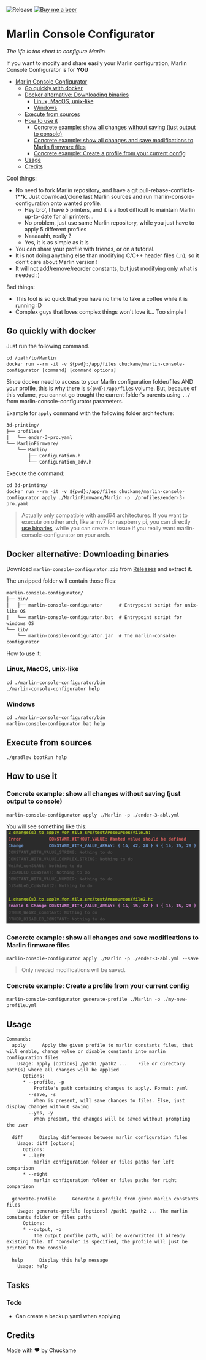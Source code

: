 ![Release](https://github.com/Chuckame/marlin-console-configurator/workflows/Release/badge.svg)
[![Buy me a beer](https://img.shields.io/badge/Donate-PayPal-green.svg)](https://www.paypal.com/cgi-bin/webscr?cmd=_donations&business=CQ6WPNYRBSWUU&item_name=Buy+me+a+beer&currency_code=EUR)

# Marlin Console Configurator

*The life is too short to configure Marlin*

If you want to modify and share easily your Marlin configuration, Marlin Console Configurator is for **YOU**

- [Marlin Console Configurator](#marlin-console-configurator)
  * [Go quickly with docker](#go-quickly-with-docker)
  * [Docker alternative: Downloading binaries](#docker-alternative-downloading-binaries)
    + [Linux, MacOS, unix-like](#linux-macos-unix-like)
    + [Windows](#windows)
  * [Execute from sources](#execute-from-sources)
  * [How to use it](#how-to-use-it)
    + [Concrete example: show all changes without saving (just output to console)](#concrete-example-show-all-changes-without-saving-just-output-to-console)
    + [Concrete example: show all changes and save modifications to Marlin firmware files](#concrete-example-show-all-changes-and-save-modifications-to-marlin-firmware-files)
    + [Concrete example: Create a profile from your current config](#concrete-example-create-a-profile-from-your-current-config)
  * [Usage](#usage)
  * [Credits](#credits)

Cool things:
- No need to fork Marlin repository, and have a git pull-rebase-conflicts-f**k. Just download/clone last Marlin sources and run marlin-console-configuration onto wanted profile.
  - Hey bro', I have 5 printers, and it is a loot difficult to maintain Marlin up-to-date for all printers...
  - No problem, just use same Marlin repository, while you just have to apply 5 different profiles
  - Naaaaahh, really ?
  - Yes, it is as simple as it is
- You can share your profile with friends, or on a tutorial.
- It is not doing anything else than modifying C/C++ header files (`.h`), so it don't care about Marlin version !
- It will not add/remove/reorder constants, but just modifying only what is needed :)

Bad things:
- This tool is so quick that you have no time to take a coffee while it is running :D
- Complex guys that loves complex things won't love it... Too simple !


## Go quickly with docker
Just run the following command.

```shell script
cd /path/to/Marlin
docker run --rm -it -v ${pwd}:/app/files chuckame/marlin-console-configurator [command] [command options]
```

Since docker need to access to your Marlin configuration folder/files AND your profile, this is why there is `${pwd}:/app/files` volume.
But, because of this volume, you cannot go trought the current folder's parents using `../` from marlin-console-configurator parameters.

Example for `apply` command with the following folder architecture:
```
3d-printing/
├── profiles/
│   └── ender-3-pro.yaml
└── MarlinFirmware/
    └── Marlin/
        ├── Configuration.h
        └── Configuration_adv.h
```
Execute the command:
```shell script
cd 3d-printing/
docker run --rm -it -v ${pwd}:/app/files chuckame/marlin-console-configurator apply ./MarlinFirmware/Marlin -p ./profiles/ender-3-pro.yaml
```

> Actually only compatible with amd64 architectures. If you want to execute on other arch, like armv7 for raspberry pi, you can directly [use binaries](#downloading-binaries), while you can create an issue if you really want marlin-console-configurator on your arch.

## Docker alternative: Downloading binaries
Download `marlin-console-configurator.zip` from [Releases](https://github.com/Chuckame/marlin-console-configurator/releases) and extract it.

The unzipped folder will contain those files:
```
marlin-console-configurator/
├── bin/
│   ├── marlin-console-configurator      # Entrypoint script for unix-like OS
│   └── marlin-console-configurator.bat  # Entrypoint script for windows OS
└── lib/
    └── marlin-console-configurator.jar  # The marlin-console-configurator
```

How to use it:

### Linux, MacOS, unix-like
```shell script
cd ./marlin-console-configurator/bin
./marlin-console-configurator help
```

### Windows
```shell script
cd ./marlin-console-configurator/bin
marlin-console-configurator.bat help
```

## Execute from sources
```shell script
./gradlew bootRun help
```

## How to use it

### Concrete example: show all changes without saving (just output to console)
```shell script
marlin-console-configurator apply ./Marlin -p ./ender-3-abl.yml
```
You will see something like this:
![apply-without-saving](./docs/images/apply-without-saving.png)


### Concrete example: show all changes and save modifications to Marlin firmware files
```shell script
marlin-console-configurator apply ./Marlin -p ./ender-3-abl.yml --save
```
> Only needed modifications will be saved.

### Concrete example: Create a profile from your current config
```shell script
marlin-console-configurator generate-profile ./Marlin -o ./my-new-profile.yml
```

## Usage

```
Commands:
  apply      Apply the given profile to marlin constants files, that will enable, change value or disable constants into marlin configuration files
    Usage: apply [options] /path1 /path2 ...	File or directory path(s) where all changes will be applied
      Options:
      * --profile, -p
          Profile's path containing changes to apply. Format: yaml
        --save, -s
          When is present, will save changes to files. Else, just display changes without saving
        --yes, -y
          When present, the changes will be saved without prompting the user
  
  diff      Display differences between marlin configuration files
    Usage: diff [options]
      Options:
      * --left
          marlin configuration folder or files paths for left comparison
      * --right
          marlin configuration folder or files paths for right comparison
  
  generate-profile      Generate a profile from given marlin constants files
    Usage: generate-profile [options] /path1 /path2 ...	The marlin constants folder or files paths
      Options:
      * --output, -o
          The output profile path, will be overwritten if already existing file. If 'console' is specified, the profile will just be printed to the console
  
  help      Display this help message
    Usage: help
```

## Tasks

### Todo
- Can create a backup.yaml when applying

## Credits
Made with :heart: by Chuckame
